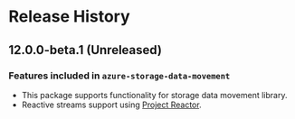 # Release History

## 12.0.0-beta.1 (Unreleased)

### Features included in `azure-storage-data-movement`
- This package supports functionality for storage data movement library.
- Reactive streams support using [Project Reactor](https://projectreactor.io/).
